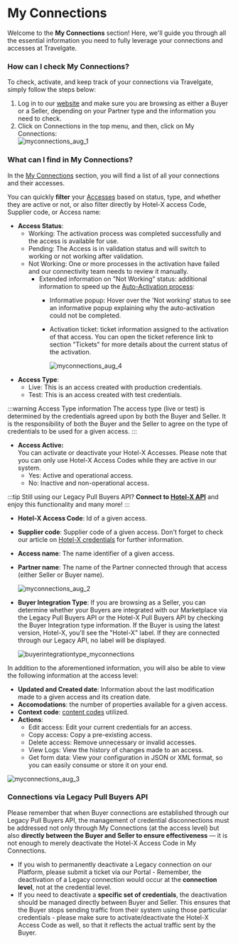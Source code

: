 ﻿---
sidebar_position: 1
---

# My Connections

Welcome to the **My Connections** section! Here, we'll guide you through all the essential information you need to fully leverage your connections and accesses at Travelgate.


### How can I check My Connections?
To check, activate, and keep track of your connections via Travelgate, simply follow the steps below:

1. Log in to our [website](https://www.travelgate.com/) and make sure you are browsing as either a Buyer or a Seller, depending on your Partner type and the information you need to check.
2. Click on Connections in the top menu, and then, click on My Connections:  
	![myconnections_aug_1](https://storage.travelgate.com/kbase/myconnections_aug_1.jpg)

### What can I find in My Connections?
In the [My Connections](https://app.travelgatex.com/connections/myconnections) section, you will find a list of all your connections and their accesses.

You can quickly **filter** your [Accesses](/kb/our-products/are-you-a-buyer/getting-started-with-hotel-x-buyers-api/hotel-x-credentials#access%EF%B8%8F) based on status, type, and whether they are active or not, or also filter directly by Hotel-X access Code, Supplier code, or Access name:

- **Access Status**:
	- Working: The activation process was completed successfully and the access is available for use.
	- Pending: The Access is in validation status and will switch to working or not working after validation.
	- Not Working: One or more processes in the activation have failed and our connectivity team needs to review it manually.
    	- Extended information on "Not Working" status: additional information to speed up the [Auto-Activation process](/kb/connections/my-connections/guick-guide-to-auto-activations):
        	- Informative popup: Hover over the 'Not working' status to see an informative popup explaining why the auto-activation could not be completed.
        	- Activation ticket: ticket information assigned to the activation of that access. You can open the ticket reference link to section "Tickets" for more details about the current status of the activation. 

				![myconnections_aug_4](https://storage.travelgate.com/kbase/myconnections_aug_4.jpg)
- **Access Type**:
	- Live: This is an access created with production credentials.
	- Test: This is an access created with test credentials.

:::warning Access Type information
The access type (live or test) is determined by the credentials agreed upon by both the Buyer and Seller. It is the responsibility of both the Buyer and the Seller to agree on the type of credentials to be used for a given access.
:::

- **Access Active:**  
	You can activate or deactivate your Hotel-X Accesses. Please note that you can only use Hotel-X Access Codes while they are active in our system.  
	- Yes: Active and operational access.
	- No: Inactive and non-operational access.  

:::tip
Still using our Legacy Pull Buyers API? **Connect to [Hotel-X API](/docs/apis/for-buyers/hotel-x-pull-buyers-api/quickstart)** and enjoy this functionality and many more!
:::

- **Hotel-X Access Code**: Id of a given access.
- **Supplier code**: Supplier code of a given access. Don't forget to check our article on [Hotel-X credentials](/kb/our-products/are-you-a-buyer/getting-started-with-hotel-x-buyers-api/hotel-x-credentials) for further information.
- **Access name**: The name identifier of a given access.
- **Partner name**: The name of the Partner connected through that access (either Seller or Buyer name).

	![myconnections_aug_2](https://storage.travelgate.com/kbase/myconnections_aug_2.jpg)
- **Buyer Integration Type**: If you are browsing as a Seller, you can determine whether your Buyers are integrated with our Marketplace via the Legacy Pull Buyers API or the Hotel-X Pull Buyers API by checking the Buyer Integration type information. If the Buyer is using the latest version, Hotel-X, you'll see the "Hotel-X" label. If they are connected through our Legacy API, no label will be displayed.

	![buyerintegrationtype_myconnections](https://storage.travelgate.com/kbase/buyerintegrationtype_myconnections.jpg)

In addition to the aforementioned information, you will also be able to view the following information at the access level:
- **Updated and Created date**: Information about the last modification made to a given access and its creation date.
- **Accomodations**: the number of properties available for a given access.
- **Context code**: [content codes](/kb/our-products/are-you-a-buyer/getting-started-with-hotel-x-buyers-api/hotel-x-credentials#context%EF%B8%8F) utilized.
- **Actions**:
  - Edit access: Edit your current credentials for an access.
  - Copy access: Copy a pre-existing access.
  - Delete access: Remove unnecessary or invalid accesses.
  - View Logs: View the history of changes made to an access.
  - Get form data: View your configuration in JSON or XML format, so you can easily consume or store it on your end.

![myconnections_aug_3](https://storage.travelgate.com/kbase/myconnections_aug_3.jpg)


### Connections via Legacy Pull Buyers API

Please remember that when Buyer connections are established through our Legacy Pull Buyers API, the management of credential disconnections must be addressed not only through My Connections (at the access level) but also **directly between the Buyer and Seller to ensure effectiveness** — it is not enough to merely deactivate the Hotel-X Access Code in My Connections.

- If you wish to permanently deactivate a Legacy connection on our Platform, please submit a ticket via our Portal - Remember, the deactivation of a Legacy connection would occur at the **connection level**, not at the credential level.  
- If you need to deactivate a **specific set of credentials**, the deactivation should be managed directly between Buyer and Seller. This ensures that the Buyer stops sending traffic from their system using those particular credentials - please make sure to activate/deactivate the Hotel-X Access Code as well, so that it reflects the actual traffic sent by the Buyer.